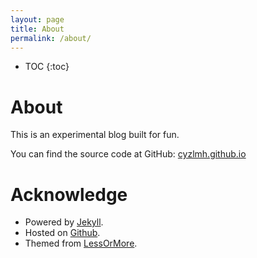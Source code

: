 ```yaml
---
layout: page
title: About
permalink: /about/
---
```


* TOC
{:toc}

# About

This is an experimental blog built for fun.

You can find the source code at GitHub: [cyzlmh.github.io](https://github.com/cyzlmh/cyzlmh.github.io)

# Acknowledge

- Powered by [Jekyll](http://jekyllrb.com).
- Hosted on [Github](https://github.com/cyzlmh/cyzlmh.github.io).
- Themed from [LessOrMore](http://www.hifreud.com/).

